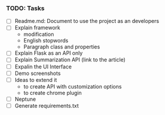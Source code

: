 ### TODO: Tasks

- [ ] Readme.md: Document to use the project as an developers
- [ ] Explain framework
	- modification
	- English stopwords
	- Paragraph class and properties
- [ ] Explain Flask as an API only
- [ ] Explain Summarization API (link to the article)
- [ ] Expalin the UI Interface
- [ ] Demo screenshots
- [ ] Ideas to extend it
    - to create API with customization options
	- to create chrome plugin
- [ ] Neptune
- [ ] Generate requirements.txt
